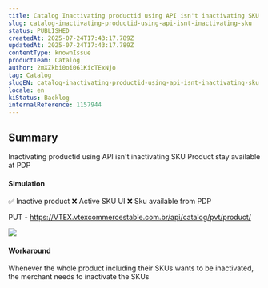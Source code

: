 ```yaml
---
title: Catalog Inactivating productid using API isn't inactivating SKU
slug: catalog-inactivating-productid-using-api-isnt-inactivating-sku
status: PUBLISHED
createdAt: 2025-07-24T17:43:17.789Z
updatedAt: 2025-07-24T17:43:17.789Z
contentType: knownIssue
productTeam: Catalog
author: 2mXZkbi0oi061KicTExNjo
tag: Catalog
slugEN: catalog-inactivating-productid-using-api-isnt-inactivating-sku
locale: en
kiStatus: Backlog
internalReference: 1157944
---
```


## Summary


Inactivating productid using API isn't inactivating SKU
Product stay available at PDP


#### Simulation



✅️ Inactive product
❌️ Active SKU UI
❌️ Sku available from PDP

PUT - https://VTEX.vtexcommercestable.com.br/api/catalog/pvt/product/

 ![](https://vtexhelp.zendesk.com/attachments/token/FVMLGum8BwYRG5crfDPmb0Gef/?name=image.png)


#### Workaround


Whenever the whole product including their SKUs wants to be inactivated, the merchant needs to inactivate the SKUs


